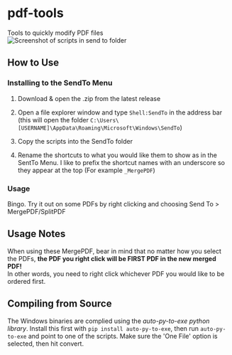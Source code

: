 # pdf-tools
Tools to quickly modify PDF files  
![Screenshot of scripts in send to folder](https://i.imgur.com/8jI0F7X.png)

## How to Use
### Installing to the SendTo Menu

1. Download & open the .zip from the latest release

2. Open a file explorer window and type `Shell:SendTo` in the address bar (this will open the folder `C:\Users\[USERNAME]\AppData\Roaming\Microsoft\Windows\SendTo`)

3. Copy the scripts into the SendTo folder

4. Rename the shortcuts to what you would like them to show as in the SentTo Menu. I like to prefix the shortcut names with an underscore so they appear at the top (For example `_MergePDF`)

### Usage
Bingo. Try it out on some PDFs by right clicking and choosing Send To > MergePDF/SplitPDF

## Usage Notes
When using these MergePDF, bear in mind that no matter how you select the PDFs, **the PDF you right click will be FIRST PDF in the new merged PDF!**  
In other words, you need to right click whichever PDF you would like to be ordered first.

## Compiling from Source
The Windows binaries are complied using the *auto-py-to-exe python library*. Install this first with `pip install auto-py-to-exe`, then run `auto-py-to-exe` and point to one of the scripts. Make sure the 'One File' option is selected, then hit convert.
